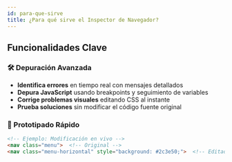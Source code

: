 ```yaml
---
id: para-que-sirve
title: ¿Para qué sirve el Inspector de Navegador?
---
```


## Funcionalidades Clave

### 🛠 Depuración Avanzada
- **Identifica errores** en tiempo real con mensajes detallados
- **Depura JavaScript** usando breakpoints y seguimiento de variables
- **Corrige problemas visuales** editando CSS al instante
- **Prueba soluciones** sin modificar el código fuente original

### 🎨 Prototipado Rápido
```html
<!-- Ejemplo: Modificación en vivo -->
<nav class="menu">  <!-- Original -->
<nav class="menu-horizontal" style="background: #2c3e50;">  <!-- Editado -->